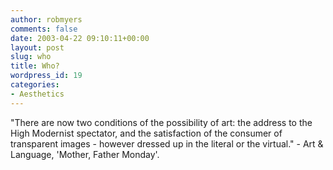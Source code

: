 ```yaml
---
author: robmyers
comments: false
date: 2003-04-22 09:10:11+00:00
layout: post
slug: who
title: Who?
wordpress_id: 19
categories:
- Aesthetics
---
```


"There are now two conditions of the possibility of art: the address to the High Modernist spectator, and the satisfaction of the consumer of transparent images - however dressed up in the literal or the virtual." - Art & Language, 'Mother, Father Monday'.

  


